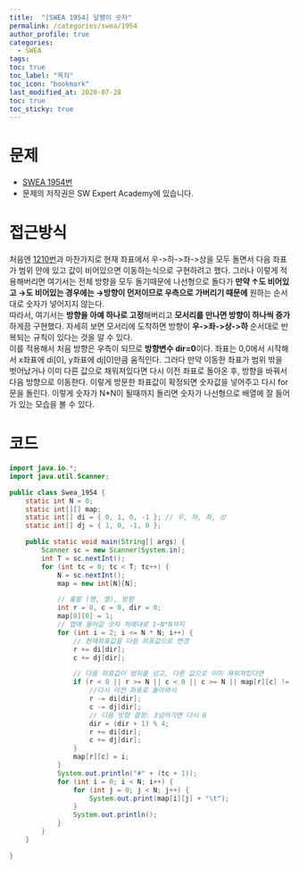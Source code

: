 ```yaml
---
title:  "[SWEA 1954] 달팽이 숫자"
permalink: /categories/swea/1954
author_profile: true
categories:
  - SWEA
tags:
toc: true
toc_label: "목차"
toc_icon: "bookmark"
last_modified_at: 2020-07-28
toc: true
toc_sticky: true
---
```

# 문제
* [SWEA 1954번](https://swexpertacademy.com/main/code/problem/problemDetail.do?contestProbId=AV5PobmqAPoDFAUq&)
* 문제의 저작권은 SW Expert Academy에 있습니다.  

# 접근방식 
처음엔 [1210번](/categories/swea/1210)과 마찬가지로 현재 좌표에서 우->하->좌->상을 모두 돌면서 다음 좌표가 범위 안에 있고 값이 비어있으면 이동하는식으로 구현하려고 했다. 그러나 이렇게 적용해버리면 여기서는 전체 방향을 모두 돌기때문에 나선형으로 돌다가 **만약 ↑도 비어있고 →도 비어있는 경우에는 →방향이 먼저이므로 우측으로 가버리기 때문에** 원하는 순서대로 숫자가 넣어지지 않는다.  
따라서, 여기서는 **방향을 아예 하나로 고정**해버리고 **모서리를 만나면 방향이 하나씩 증가**하게끔 구현했다. 자세히 보면 모서리에 도착하면 방향이 **우->좌->상->하** 순서대로 반복되는 규칙이 있다는 것을 알 수 있다.  
이를 적용해서 처음 방향은 우측이 되므로 **방향변수 dir=0**이다. 좌표는 0,0에서 시작해서 x좌표에 di[0], y좌표에 dj[0]만큼 움직인다. 그러다 만약 이동한 좌표가 범위 밖을 벗어났거나 이미 다른 값으로 채워져있다면 다시 이전 좌표로 돌아온 후, 방향을 바꿔서 다음 방향으로 이동한다. 이렇게 방문한 좌표값이 확정되면 숫자값을 넣어주고 다시 for문을 돌린다. 이렇게 숫자가 N*N이 될때까지 돌리면 숫자가 나선형으로 배열에 잘 들어가 있는 모습을 볼 수 있다.  


# 코드
```java
import java.io.*;
import java.util.Scanner;

public class Swea_1954 {
	static int N = 0;
	static int[][] map;
	static int[] di = { 0, 1, 0, -1 }; // 우, 하, 좌, 상
	static int[] dj = { 1, 0, -1, 0 };

	public static void main(String[] args) {
		Scanner sc = new Scanner(System.in);
		int T = sc.nextInt();
		for (int tc = 0; tc < T; tc++) {
			N = sc.nextInt();
			map = new int[N][N];

			// 출발 (행, 열), 방향
			int r = 0, c = 0, dir = 0;
			map[0][0] = 1;
			// 맵에 들어갈 숫자 차례대로 1~N*N까지
			for (int i = 2; i <= N * N; i++) {
				// 현재좌표값을 다음 좌표값으로 변경
				r += di[dir];
				c += dj[dir];

				// 다음 좌표값이 범위를 넘고, 다른 값으로 이미 채워져있다면
				if (r < 0 || r >= N || c < 0 || c >= N || map[r][c] != 0) {
					//다시 이전 좌표로 돌아와서
					r -= di[dir];
					c -= dj[dir];
					// 다음 방향 결정: 3넘어가면 다시 0
					dir = (dir + 1) % 4; 
					r += di[dir];
					c += dj[dir];
				}
				map[r][c] = i;
			}
			System.out.println("#" + (tc + 1));
			for (int i = 0; i < N; i++) {
				for (int j = 0; j < N; j++) {
					System.out.print(map[i][j] + "\t");
				}
				System.out.println();
			}
		}
	}

}
```